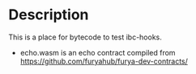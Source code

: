# Description
This is a place for bytecode to test ibc-hooks.

- echo.wasm is an echo contract compiled from https://github.com/furyahub/furya-dev-contracts/
